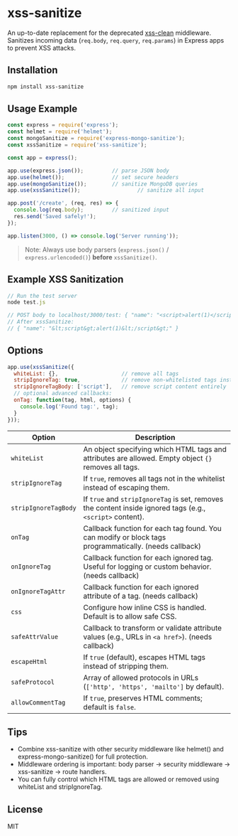 # xss-sanitize

An up-to-date replacement for the deprecated [xss-clean](https://www.npmjs.com/package/xss-clean) middleware.  
Sanitizes incoming data (`req.body`, `req.query`, `req.params`) in Express apps to prevent XSS attacks.

## Installation

```bash
npm install xss-sanitize
```

## Usage Example

```js
const express = require('express');
const helmet = require('helmet');
const mongoSanitize = require('express-mongo-sanitize');
const xssSanitize = require('xss-sanitize');

const app = express();

app.use(express.json());         // parse JSON body
app.use(helmet());               // set secure headers
app.use(mongoSanitize());        // sanitize MongoDB queries
app.use(xssSanitize());                  // sanitize all input

app.post('/create', (req, res) => {
  console.log(req.body);         // sanitized input
  res.send('Saved safely!');
});

app.listen(3000, () => console.log('Server running'));
```
> Note: Always use body parsers (`express.json()` / `express.urlencoded()`) **before** `xssSanitize()`.

## Example XSS Sanitization
```js
// Run the test server
node test.js

// POST body to localhost/3000/test: { "name": "<script>alert(1)</script>" }
// After xssSanitize:
// { "name": "&lt;script&gt;alert(1)&lt;/script&gt;" }

```

## Options

```js
app.use(xssSanitize({
  whiteList: {},                    // remove all tags
  stripIgnoreTag: true,             // remove non-whitelisted tags instead of escaping
  stripIgnoreTagBody: ['script'],   // remove script content entirely
  // optional advanced callbacks:
  onTag: function(tag, html, options) {
    console.log('Found tag:', tag);
  }
}));
```

| Option               | Description                                                                                                |
| -------------------- | ---------------------------------------------------------------------------------------------------------- |
| `whiteList`          | An object specifying which HTML tags and attributes are allowed. Empty object `{}` removes all tags.       |
| `stripIgnoreTag`     | If `true`, removes all tags not in the whitelist instead of escaping them.                                 |
| `stripIgnoreTagBody` | If `true` and `stripIgnoreTag` is set, removes the content inside ignored tags (e.g., `<script>` content). |
| `onTag`              | Callback function for each tag found. You can modify or block tags programmatically. (needs callback)      |
| `onIgnoreTag`        | Callback function for each ignored tag. Useful for logging or custom behavior. (needs callback)            |
| `onIgnoreTagAttr`    | Callback function for each ignored attribute of a tag. (needs callback)                                    |
| `css`                | Configure how inline CSS is handled. Default is to allow safe CSS.                                         |
| `safeAttrValue`      | Callback to transform or validate attribute values (e.g., URLs in `<a href>`). (needs callback)            |
| `escapeHtml`         | If `true` (default), escapes HTML tags instead of stripping them.                                          |
| `safeProtocol`       | Array of allowed protocols in URLs (`['http', 'https', 'mailto']` by default).                             |
| `allowCommentTag`    | If `true`, preserves HTML comments; default is `false`.                                                    |


## Tips

- Combine xss-sanitize with other security middleware like helmet() and express-mongo-sanitize() for full protection.
- Middleware ordering is important: body parser → security middleware → xss-sanitize → route handlers.
- You can fully control which HTML tags are allowed or removed using whiteList and stripIgnoreTag.

## License
MIT

